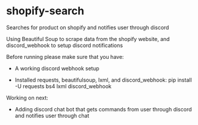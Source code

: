 # shopify-search
Searches for product on shopify and notifies user through discord

Using Beautiful Soup to scrape data from the shopify website, and discord_webhook to setup discord notifications

Before running please make sure that you have:

  - A working discord webhook setup
  
  - Installed requests, beautifulsoup, lxml, and discord_webhook: pip install -U requests bs4 lxml discord_webhook
  
Working on next:
  
  - Adding discord chat bot that gets commands from user through discord and notifies user through chat
  
  
  

